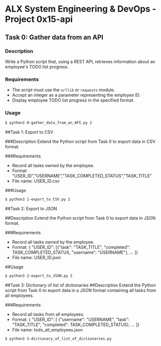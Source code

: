 # ALX System Engineering & DevOps - Project 0x15-api

## Task 0: Gather data from an API

### Description
Write a Python script that, using a REST API, retrieves information about an employee's TODO list progress.

### Requirements
- The script must use the `urllib` or `requests` module.
- Accept an integer as a parameter representing the employee ID.
- Display employee TODO list progress in the specified format.

### Usage
```bash
$ python3 0-gather_data_from_an_API.py 2
```
##Task 1: Export to CSV

###Description
Extend the Python script from Task 0 to export data in CSV format.

###Requirements
- Record all tasks owned by the employee.
- Format: "USER_ID","USERNAME","TASK_COMPLETED_STATUS","TASK_TITLE"
- File name: USER_ID.csv

###Usage
```bash
$ python3 1-export_to_CSV.py 2
```

##Task 2: Export to JSON

##Description
Extend the Python script from Task 0 to export data in JSON format.

###Requirements
- Record all tasks owned by the employee.
- Format: { "USER_ID": [{"task": "TASK_TITLE", "completed": TASK_COMPLETED_STATUS, "username": "USERNAME"}, ... ]}
- File name: USER_ID.json

##Usage
```bash
$ python3 2-export_to_JSON.py 2
```

##Task 3: Dictionary of list of dictionaries
##Description
Extend the Python script from Task 0 to export data in a JSON format containing all tasks from all employees.

###Requirements
- Record all tasks from all employees.
- Format: { "USER_ID": [ {"username": "USERNAME", "task": "TASK_TITLE", "completed": TASK_COMPLETED_STATUS}, ... ]}
- File name: todo_all_employees.json
```bash
$ python3 3-dictionary_of_list_of_dictionaries.py
```
